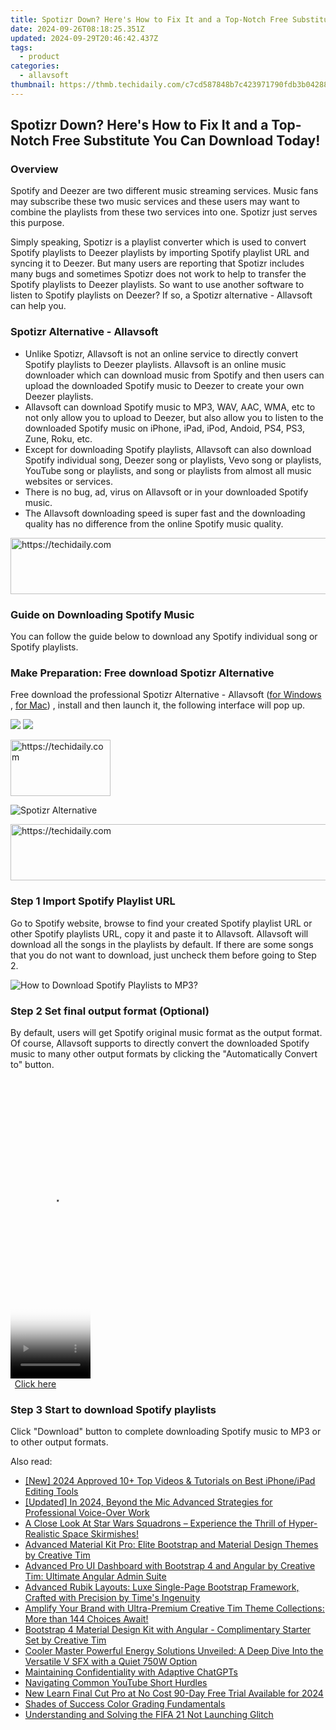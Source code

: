 ```yaml
---
title: Spotizr Down? Here's How to Fix It and a Top-Notch Free Substitute You Can Download Today!
date: 2024-09-26T08:18:25.351Z
updated: 2024-09-29T20:46:42.437Z
tags:
  - product
categories:
  - allavsoft
thumbnail: https://thmb.techidaily.com/c7cd587848b7c423971790fdb3b04288b53670a44c37276f13cc96d749320e4c.jpg
---
```


## Spotizr Down? Here's How to Fix It and a Top-Notch Free Substitute You Can Download Today!

### Overview

Spotify and Deezer are two different music streaming services. Music fans may subscribe these two music services and these users may want to combine the playlists from these two services into one. Spotizr just serves this purpose.

Simply speaking, Spotizr is a playlist converter which is used to convert Spotify playlists to Deezer playlists by importing Spotify playlist URL and syncing it to Deezer. But many users are reporting that Spotizr includes many bugs and sometimes Spotizr does not work to help to transfer the Spotify playlists to Deezer playlists. So want to use another software to listen to Spotify playlists on Deezer? If so, a Spotizr alternative - Allavsoft can help you.

### Spotizr Alternative - Allavsoft

* Unlike Spotizr, Allavsoft is not an online service to directly convert Spotify playlists to Deezer playlists. Allavsoft is an online music downloader which can download music from Spotify and then users can upload the downloaded Spotify music to Deezer to create your own Deezer playlists.
* Allavsoft can download Spotify music to MP3, WAV, AAC, WMA, etc to not only allow you to upload to Deezer, but also allow you to listen to the downloaded Spotify music on iPhone, iPad, iPod, Andoid, PS4, PS3, Zune, Roku, etc.
* Except for downloading Spotify playlists, Allavsoft can also download Spotify individual song, Deezer song or playlists, Vevo song or playlists, YouTube song or playlists, and song or playlists from almost all music websites or services.
* There is no bug, ad, virus on Allavsoft or in your downloaded Spotify music.
* The Allavsoft downloading speed is super fast and the downloading quality has no difference from the online Spotify music quality.

<!-- affiliate ads begin -->
<a href="https://appsumo.8odi.net/c/5597632/2151856/7443" target="_top" id="2151856">
  <img src="//a.impactradius-go.com/display-ad/7443-2151856" border="0" alt="https://techidaily.com" width="728" height="90"/>
</a>
<img height="0" width="0" src="https://appsumo.8odi.net/i/5597632/2151856/7443" style="position:absolute;visibility:hidden;" border="0" />
<!-- affiliate ads end -->

### Guide on Downloading Spotify Music

You can follow the guide below to download any Spotify individual song or Spotify playlists.

### Make Preparation: Free download Spotizr Alternative

Free download the professional Spotizr Alternative - Allavsoft ([for Windows](https://tools.techidaily.com/allavsoft/products/) , [for Mac](https://tools.techidaily.com/allavsoft/products/)) , install and then launch it, the following interface will pop up.

[![](https://www.allavsoft.com/how-to/../images/how-to/free-download-win.jpg)](https://tools.techidaily.com/allavsoft/products/) [![](https://www.allavsoft.com/how-to/../images/how-to/free-download-mac.jpg)](https://tools.techidaily.com/allavsoft/products/)

<!-- affiliate ads begin -->
<a href="https://malaysia-healthcare-travel-council.pxf.io/c/5597632/1576477/17382" target="_top" id="1576477">
  <img src="//a.impactradius-go.com/display-ad/17382-1576477" border="0" alt="https://techidaily.com" width="160" height="90"/>
</a>
<img height="0" width="0" src="https://malaysia-healthcare-travel-council.pxf.io/i/5597632/1576477/17382" style="position:absolute;visibility:hidden;" border="0" />
<!-- affiliate ads end -->

![Spotizr Alternative](https://www.allavsoft.com/how-to/../images/allavsoft/screen-shot-600.jpg)

<!-- affiliate ads begin -->
<a href="https://aidotcom.pxf.io/c/5597632/2134501/19576" target="_top" id="2134501">
  <img src="//a.impactradius-go.com/display-ad/19576-2134501" border="0" alt="https://techidaily.com" width="640" height="90"/>
</a>
<img height="0" width="0" src="https://aidotcom.pxf.io/i/5597632/2134501/19576" style="position:absolute;visibility:hidden;" border="0" />
<!-- affiliate ads end -->

### Step 1 Import Spotify Playlist URL

Go to Spotify website, browse to find your created Spotify playlist URL or other Spotify playlists URL, copy it and paste it to Allavsoft. Allavsoft will download all the songs in the playlists by default. If there are some songs that you do not want to download, just uncheck them before going to Step 2.

![How to Download Spotify Playlists to MP3?](https://www.allavsoft.com/how-to/../images/how-to/download-rtmp-video/download-rtmp-video.jpg)

### Step 2 Set final output format (Optional)

By default, users will get Spotify original music format as the output format. Of course, Allavsoft supports to directly convert the downloaded Spotify music to many other output formats by clicking the "Automatically Convert to" button.

<!-- affiliate ads begin -->
<span id="1977032">
					<video width="128" height="480" style="cursor:pointer"
           poster="//a.impactradius-go.com/display-clicktoplayimage/1977032.png"
           onclick="if(!this.playClicked){this.play();this.setAttribute('controls',true);this.playClicked=true;}">
	   <source src="//a.impactradius-go.com/display-ad/22993-1977032">
	   <img src="//a.impactradius-go.com/display-clicktoplayimage/1977032.png" style="border: none; height: 100%; width: 100%; object-fit: contain">
	</video>
	<div style="width:80px;text-align:center"><a href="javascript:window.open(decodeURIComponent('https%3A%2F%2Fhomestyler.sjv.io%2Fc%2F5597632%2F1977032%2F22993'), '_blank');void(0);">Click here</a></div>
</span>
<img height="0" width="0" src="https://imp.pxf.io/i/5597632/1977032/22993" style="position:absolute;visibility:hidden;" border="0" />
<!-- affiliate ads end -->

### Step 3 Start to download Spotify playlists

Click "Download" button to complete downloading Spotify music to MP3 or to other output formats.

<ins class="adsbygoogle"
     style="display:block"
     data-ad-format="autorelaxed"
     data-ad-client="ca-pub-7571918770474297"
     data-ad-slot="1223367746"></ins>

<ins class="adsbygoogle"
     style="display:block"
     data-ad-client="ca-pub-7571918770474297"
     data-ad-slot="8358498916"
     data-ad-format="auto"
     data-full-width-responsive="true"></ins>

<span class="atpl-alsoreadstyle">Also read:</span>
<div><ul>
<li><a href="https://facebook-video-share.techidaily.com/new-2024-approved-10plus-top-videos-and-tutorials-on-best-iphoneipad-editing-tools/"><u>[New] 2024 Approved 10+ Top Videos & Tutorials on Best iPhone/iPad Editing Tools</u></a></li>
<li><a href="https://screen-sharing-recording.techidaily.com/updated-in-2024-beyond-the-mic-advanced-strategies-for-professional-voice-over-work/"><u>[Updated] In 2024, Beyond the Mic Advanced Strategies for Professional Voice-Over Work</u></a></li>
<li><a href="https://buynow-help.techidaily.com/a-close-look-at-star-wars-squadrons-experience-the-thrill-of-hyper-realistic-space-skirmishes/"><u>A Close Look At Star Wars Squadrons – Experience the Thrill of Hyper-Realistic Space Skirmishes!</u></a></li>
<li><a href="https://win-net.techidaily.com/advanced-material-kit-pro-elite-bootstrap-and-material-design-themes-by-creative-tim/"><u>Advanced Material Kit Pro: Elite Bootstrap and Material Design Themes by Creative Tim</u></a></li>
<li><a href="https://win-net.techidaily.com/advanced-pro-ui-dashboard-with-bootstrap-4-and-angular-by-creative-tim-ultimate-angular-admin-suite/"><u>Advanced Pro UI Dashboard with Bootstrap 4 and Angular by Creative Tim: Ultimate Angular Admin Suite</u></a></li>
<li><a href="https://win-net.techidaily.com/advanced-rubik-layouts-luxe-single-page-bootstrap-framework-crafted-with-precision-by-times-ingenuity/"><u>Advanced Rubik Layouts: Luxe Single-Page Bootstrap Framework, Crafted with Precision by Time's Ingenuity</u></a></li>
<li><a href="https://win-net.techidaily.com/amplify-your-brand-with-ultra-premium-creative-tim-theme-collections-more-than-144-choices-await/"><u>Amplify Your Brand with Ultra-Premium Creative Tim Theme Collections: More than 144 Choices Await!</u></a></li>
<li><a href="https://win-net.techidaily.com/bootstrap-4-material-design-kit-with-angular-complimentary-starter-set-by-creative-tim/"><u>Bootstrap 4 Material Design Kit with Angular - Complimentary Starter Set by Creative Tim</u></a></li>
<li><a href="https://hardware-reviews.techidaily.com/cooler-master-powerful-energy-solutions-unveiled-a-deep-dive-into-the-versatile-v-sfx-with-a-quiet-750w-option/"><u>Cooler Master Powerful Energy Solutions Unveiled: A Deep Dive Into the Versatile V SFX with a Quiet 750W Option</u></a></li>
<li><a href="https://tech-haven.techidaily.com/maintaining-confidentiality-with-adaptive-chatgpts/"><u>Maintaining Confidentiality with Adaptive ChatGPTs</u></a></li>
<li><a href="https://youtube-clips.techidaily.com/navigating-common-youtube-short-hurdles/"><u>Navigating Common YouTube Short Hurdles</u></a></li>
<li><a href="https://smart-video-creator.techidaily.com/new-learn-final-cut-pro-at-no-cost-90-day-free-trial-available-for-2024/"><u>New Learn Final Cut Pro at No Cost 90-Day Free Trial Available for 2024</u></a></li>
<li><a href="https://fox-blue.techidaily.com/shades-of-success-color-grading-fundamentals/"><u>Shades of Success Color Grading Fundamentals</u></a></li>
<li><a href="https://win-blog.techidaily.com/understanding-and-solving-the-fifa-21-not-launching-glitch/"><u>Understanding and Solving the FIFA 21 Not Launching Glitch</u></a></li>
</ul></div>

